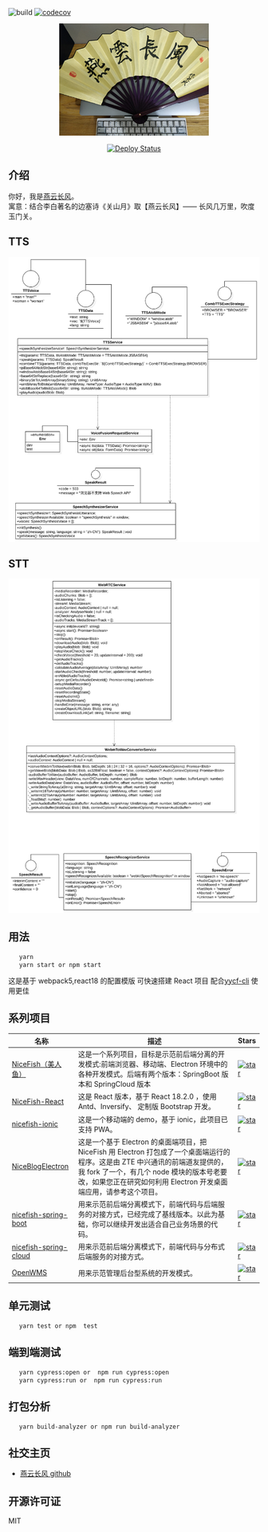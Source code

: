 ![build](https://github.com/yanyunchangfeng/webpack-react-template/actions/workflows/test.yml/badge.svg) [![codecov](https://codecov.io/gh/yanyunchangfeng/webpack-react-template/branch/main/graph/badge.svg)](https://codecov.io/gh/yanyunchangfeng/webpack-react-template)

<p align="center">
    <img width="300" src="src/assets/img/yanyunchangfeng.png">
</p>

<p align="center">
    <a href="https://github.com/yanyunchangfeng/webpack-react-template/actions">
      <img src="https://github.com/yanyunchangfeng/webpack-react-template/workflows/Deploy/badge.svg" alt="Deploy Status">
    </a>
</p>

## 介绍

你好，我是[燕云长风](https://yanyunchangfeng.github.io)。  
寓意：结合李白著名的边塞诗《关山月》取【燕云长风】—— 长风几万里，吹度玉门关。

## TTS

![tts](src/assets/img/TTS.svg)

## STT

![tts](src/assets/img/STT.svg)

## 用法

```
   yarn
   yarn start or npm start
```

这是基于 webpack5,react18 的配置模版 可快速搭建 React 项目 配合[yycf-cli](https://github.com/yanyunchangfeng/yycf-cli) 使用更佳

## 系列项目

| 名称 | 描述 | Stars |
| --- | --- | --- |
| [NiceFish（美人鱼）](http://git.oschina.net/mumu-osc/NiceFish/) | 这是一个系列项目，目标是示范前后端分离的开发模式:前端浏览器、移动端、Electron 环境中的各种开发模式。后端有两个版本：SpringBoot 版本和 SpringCloud 版本 | <a href='https://gitee.com/mumu-osc/NiceFish/stargazers'><img src='https://gitee.com/mumu-osc/NiceFish/badge/star.svg?theme=gvp' alt='star'></img></a> |
| [NiceFish-React](https://gitee.com/mumu-osc/NiceFish-React) | 这是 React 版本，基于 React 18.2.0 ，使用 Antd、Inversify、 定制版 Bootstrap 开发。 | <a href='https://gitee.com/mumu-osc/NiceFish-React/stargazers'><img src='https://gitee.com/mumu-osc/NiceFish-React/badge/star.svg?theme=dark' alt='star'></img></a> |
| [nicefish-ionic](http://git.oschina.net/mumu-osc/nicefish-ionic) | 这是一个移动端的 demo，基于 ionic，此项目已支持 PWA。 | <a href='https://gitee.com/mumu-osc/nicefish-ionic/stargazers'><img src='https://gitee.com/mumu-osc/nicefish-ionic/badge/star.svg?theme=dark' alt='star'></img></a> |
| [NiceBlogElectron](https://gitee.com/mumu-osc/NiceBlogElectron) | 这是一个基于 Electron 的桌面端项目，把 NiceFish 用 Electron 打包成了一个桌面端运行的程序。这是由 ZTE 中兴通讯的前端道友提供的，我 fork 了一个，有几个 node 模块的版本号老要改，如果您正在研究如何利用 Electron 开发桌面端应用，请参考这个项目。 | <a href='https://gitee.com/mumu-osc/NiceBlogElectron/stargazers'><img src='https://gitee.com/mumu-osc/NiceBlogElectron/badge/star.svg?theme=dark' alt='star'></img></a> |
| [nicefish-spring-boot](https://gitee.com/mumu-osc/nicefish-spring-boot) | 用来示范前后端分离模式下，前端代码与后端服务的对接方式，已经完成了基线版本。以此为基础，你可以继续开发出适合自己业务场景的代码。 | <a href='https://gitee.com/mumu-osc/nicefish-spring-boot/stargazers'><img src='https://gitee.com/mumu-osc/nicefish-spring-boot/badge/star.svg?theme=dark' alt='star'></img></a> |
| [nicefish-spring-cloud](https://gitee.com/mumu-osc/nicefish-spring-cloud) | 用来示范前后端分离模式下，前端代码与分布式后端服务的对接方式。 | <a href='https://gitee.com/mumu-osc/nicefish-spring-cloud/stargazers'><img src='https://gitee.com/mumu-osc/nicefish-spring-cloud/badge/star.svg?theme=dark' alt='star'></img></a> |
| [OpenWMS](https://gitee.com/mumu-osc/OpenWMS-Frontend) | 用来示范管理后台型系统的开发模式。 | <a href='https://gitee.com/mumu-osc/OpenWMS-Frontend/stargazers'><img src='https://gitee.com/mumu-osc/OpenWMS-Frontend/badge/star.svg?theme=dark' alt='star'></img></a> |

## 单元测试

```
   yarn test or npm  test
```

## 端到端测试

```
   yarn cypress:open or  npm run cypress:open
   yarn cypress:run or  npm run cypress:run
```

## 打包分析

```
   yarn build-analyzer or npm run build-analyzer
```

## 社交主页

- [燕云长风 github](https://github.com/yanyunchangfeng)

## 开源许可证

MIT

